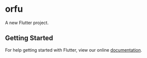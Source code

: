 # orfu

A new Flutter project.

## Getting Started

For help getting started with Flutter, view our online
[documentation](https://flutter.io/).
